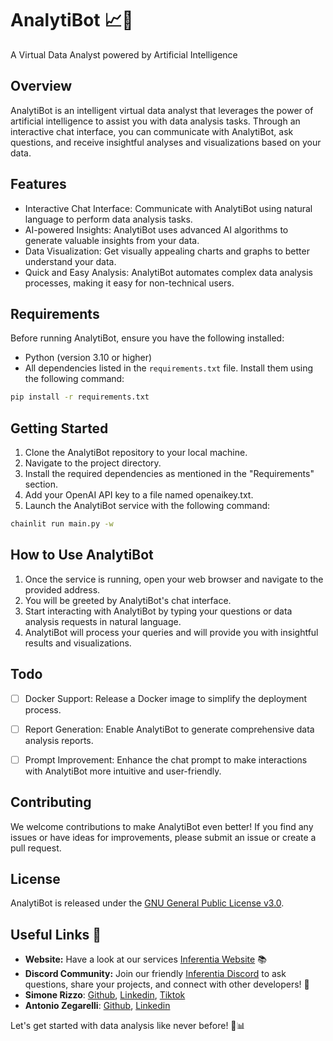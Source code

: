 # AnalytiBot 📈🤖
A Virtual Data Analyst powered by Artificial Intelligence

[](![AnalytiBot](link_to_analytibot_image.png))

## Overview
AnalytiBot is an intelligent virtual data analyst that leverages the power of artificial intelligence to assist you with data analysis tasks. Through an interactive chat interface, you can communicate with AnalytiBot, ask questions, and receive insightful analyses and visualizations based on your data.

## Features
- Interactive Chat Interface: Communicate with AnalytiBot using natural language to perform data analysis tasks.
- AI-powered Insights: AnalytiBot uses advanced AI algorithms to generate valuable insights from your data.
- Data Visualization: Get visually appealing charts and graphs to better understand your data.
- Quick and Easy Analysis: AnalytiBot automates complex data analysis processes, making it easy for non-technical users.

## Requirements
Before running AnalytiBot, ensure you have the following installed:
- Python (version 3.10 or higher)
- All dependencies listed in the `requirements.txt` file. Install them using the following command:

```bash
pip install -r requirements.txt
```

## Getting Started
1. Clone the AnalytiBot repository to your local machine.
2. Navigate to the project directory.
3. Install the required dependencies as mentioned in the "Requirements" section.
4. Add your OpenAI API key to a file named openaikey.txt.
5. Launch the AnalytiBot service with the following command:

```bash
chainlit run main.py -w
```

## How to Use AnalytiBot
1. Once the service is running, open your web browser and navigate to the provided address.
2. You will be greeted by AnalytiBot's chat interface.
3. Start interacting with AnalytiBot by typing your questions or data analysis requests in natural language.
4. AnalytiBot will process your queries and will provide you with insightful results and visualizations.

## Todo
- [ ] Docker Support: Release a Docker image to simplify the deployment process.
- [ ] Report Generation: Enable AnalytiBot to generate comprehensive data analysis reports.
- [ ] Prompt Improvement: Enhance the chat prompt to make interactions with AnalytiBot more intuitive and user-friendly.


## Contributing
We welcome contributions to make AnalytiBot even better! If you find any issues or have ideas for improvements, please submit an issue or create a pull request. 

## License
AnalytiBot is released under the [GNU General Public License v3.0](https://github.com/Inferentiaxyz/AnalytiBot/blob/main/LICENSE).

## Useful Links 🔗

- **Website:** Have a look at our services [Inferentia Website](https://inferentia.xyz) 📚
- **Discord Community:** Join our friendly [Inferentia Discord](https://discord.gg/uUc8W9g8du) to ask questions, share your projects, and connect with other developers! 💬
- **Simone Rizzo**: [Github](https://github.com/simone-rizzo), [Linkedin](https://www.linkedin.com/in/simone-rizzo-9851b7147/), [Tiktok](https://www.tiktok.com/@simonerizzo98)
- **Antonio Zegarelli**: [Github](https://github.com/89oinotna), [Linkedin](https://www.linkedin.com/in/zegarelli-antonio/)

Let's get started with data analysis like never before! 🚀📊
